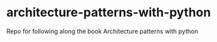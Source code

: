 # architecture-patterns-with-python
Repo for following along the book Architecture patterns with python
